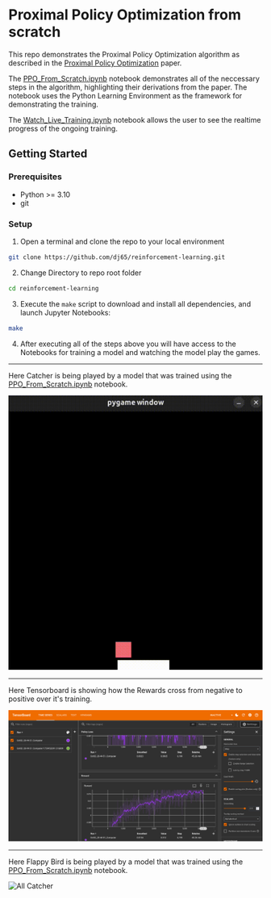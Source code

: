 # Proximal Policy Optimization from scratch

This repo demonstrates the Proximal Policy Optimization algorithm as described in the [Proximal Policy Optimization](https://arxiv.org/pdf/1707.06347) paper. 

The [PPO_From_Scratch.ipynb](PPO_From_Scratch.ipynb) notebook demonstrates all of the neccessary steps in the algorithm, highlighting their derivations from the paper. The notebook uses the Python Learning Environment as the framework for demonstrating the training. 

The [Watch_Live_Training.ipynb](Watch_Live_Training.ipynb) notebook allows the user to see the realtime progress of the ongoing training. 

## Getting Started

### Prerequisites
- Python >= 3.10
- git

### Setup
1. Open a terminal and clone the repo to your local environment
```bash
git clone https://github.com/dj65/reinforcement-learning.git
```

2. Change Directory to repo root folder

```bash
cd reinforcement-learning
```

3. Execute the `make` script to download and install all dependencies, and launch Jupyter Notebooks:

```bash
make
```
4. After executing all of the steps above you will have access to the Notebooks for training a model and watching the model play the games.

<hr/>

Here Catcher is being played by a model that was trained using the [PPO_From_Scratch.ipynb](PPO_From_Scratch.ipynb) notebook.

![Alt Catcher](content/catcher.gif)

<hr/>

Here Tensorboard is showing how the Rewards cross from negative to positive over it's training.

![Alt Catcher](content/tensorboard.png)

<hr/>

Here Flappy Bird is being played by a model that was trained using the [PPO_From_Scratch.ipynb](PPO_From_Scratch.ipynb) notebook.

![All Catcher](content/flappybird.gif)

